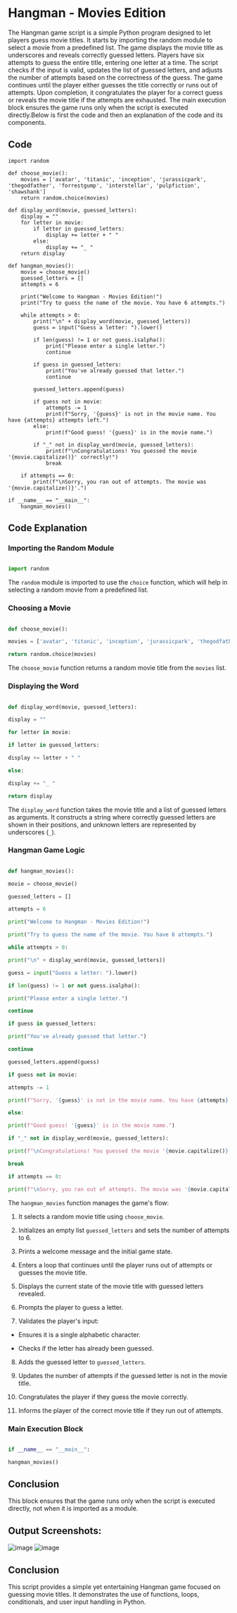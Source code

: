 # Hangman - Movies Edition
The Hangman game script is a simple Python program designed to let players guess movie titles. It starts by importing the random module to select a movie from a predefined list. The game displays the movie title as underscores and reveals correctly guessed letters. Players have six attempts to guess the entire title, entering one letter at a time. The script checks if the input is valid, updates the list of guessed letters, and adjusts the number of attempts based on the correctness of the guess. The game continues until the player either guesses the title correctly or runs out of attempts. Upon completion, it congratulates the player for a correct guess or reveals the movie title if the attempts are exhausted. The main execution block ensures the game runs only when the script is executed directly.Below is first the code and then an explanation of the code and its components.

## Code

```
import random

def choose_movie():
    movies = ['avatar', 'titanic', 'inception', 'jurassicpark', 'thegodfather', 'forrestgump', 'interstellar', 'pulpfiction', 'shawshank']
    return random.choice(movies)

def display_word(movie, guessed_letters):
    display = ""
    for letter in movie:
        if letter in guessed_letters:
            display += letter + " "
        else:
            display += "_ "
    return display

def hangman_movies():
    movie = choose_movie()
    guessed_letters = []
    attempts = 6

    print("Welcome to Hangman - Movies Edition!")
    print("Try to guess the name of the movie. You have 6 attempts.")

    while attempts > 0:
        print("\n" + display_word(movie, guessed_letters))
        guess = input("Guess a letter: ").lower()

        if len(guess) != 1 or not guess.isalpha():
            print("Please enter a single letter.")
            continue

        if guess in guessed_letters:
            print("You've already guessed that letter.")
            continue

        guessed_letters.append(guess)

        if guess not in movie:
            attempts -= 1
            print(f"Sorry, '{guess}' is not in the movie name. You have {attempts} attempts left.")
        else:
            print(f"Good guess! '{guess}' is in the movie name.")

        if "_" not in display_word(movie, guessed_letters):
            print(f"\nCongratulations! You guessed the movie '{movie.capitalize()}' correctly!")
            break

    if attempts == 0:
        print(f"\nSorry, you ran out of attempts. The movie was '{movie.capitalize()}'.")

if __name__ == "__main__":
    hangman_movies()
```

## Code Explanation

### Importing the Random Module

```python

import random

```

The `random` module is imported to use the `choice` function, which will help in selecting a random movie from a predefined list.

### Choosing a Movie

```python

def choose_movie():

movies = ['avatar', 'titanic', 'inception', 'jurassicpark', 'thegodfather', 'forrestgump', 'interstellar', 'pulpfiction', 'shawshank']

return random.choice(movies)

```

The `choose_movie` function returns a random movie title from the `movies` list.

### Displaying the Word

```python

def display_word(movie, guessed_letters):

display = ""

for letter in movie:

if letter in guessed_letters:

display += letter + " "

else:

display += "_ "

return display

```

The `display_word` function takes the movie title and a list of guessed letters as arguments. It constructs a string where correctly guessed letters are shown in their positions, and unknown letters are represented by underscores (`_`).

### Hangman Game Logic

```python

def hangman_movies():

movie = choose_movie()

guessed_letters = []

attempts = 6

print("Welcome to Hangman - Movies Edition!")

print("Try to guess the name of the movie. You have 6 attempts.")

while attempts > 0:

print("\n" + display_word(movie, guessed_letters))

guess = input("Guess a letter: ").lower()

if len(guess) != 1 or not guess.isalpha():

print("Please enter a single letter.")

continue

if guess in guessed_letters:

print("You've already guessed that letter.")

continue

guessed_letters.append(guess)

if guess not in movie:

attempts -= 1

print(f"Sorry, '{guess}' is not in the movie name. You have {attempts} attempts left.")

else:

print(f"Good guess! '{guess}' is in the movie name.")

if "_" not in display_word(movie, guessed_letters):

print(f"\nCongratulations! You guessed the movie '{movie.capitalize()}' correctly!")

break

if attempts == 0:

print(f"\nSorry, you ran out of attempts. The movie was '{movie.capitalize()}'.")

```

The `hangman_movies` function manages the game's flow:

1. It selects a random movie title using `choose_movie`.

2. Initializes an empty list `guessed_letters` and sets the number of attempts to 6.

3. Prints a welcome message and the initial game state.

4. Enters a loop that continues until the player runs out of attempts or guesses the movie title.

5. Displays the current state of the movie title with guessed letters revealed.

6. Prompts the player to guess a letter.

7. Validates the player's input:

- Ensures it is a single alphabetic character.

- Checks if the letter has already been guessed.

8. Adds the guessed letter to `guessed_letters`.

9. Updates the number of attempts if the guessed letter is not in the movie title.

10. Congratulates the player if they guess the movie correctly.

11. Informs the player of the correct movie title if they run out of attempts.

### Main Execution Block

```python

if __name__ == "__main__":

hangman_movies()

```
## Conclusion
This block ensures that the game runs only when the script is executed directly, not when it is imported as a module.

## Output Screenshots:

![image](https://github.com/Aditi22Bansal/learn-python/assets/142652964/a7af1f7e-c80e-4f83-b1f7-c7c5c72158b4)
![image](https://github.com/Aditi22Bansal/learn-python/assets/142652964/082e54dc-ce68-48fd-85da-3252d7629df8)



## Conclusion

This script provides a simple yet entertaining Hangman game focused on guessing movie titles. It demonstrates the use of functions, loops, conditionals, and user input handling in Python.



